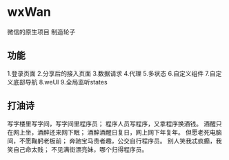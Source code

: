 # wxWan
微信的原生项目
制造轮子 

## 功能
1.登录页面
2.分享后的接入页面
3.数据请求
4.代理
5.多状态
6.自定义组件
7.自定义底部导航
8.weUI
9.全局监听states

## 打油诗
写字楼里写字间，写字间里程序员； 
程序人员写程序，又拿程序换酒钱。 
酒醒只在网上坐，酒醉还来网下眠； 
酒醉酒醒日复日，网上网下年复年。 
但愿老死电脑间，不愿鞠躬老板前； 
奔驰宝马贵者趣，公交自行程序员。 
别人笑我忒疯癫，我笑自己命太贱； 
不见满街漂亮妹，哪个归得程序员。


